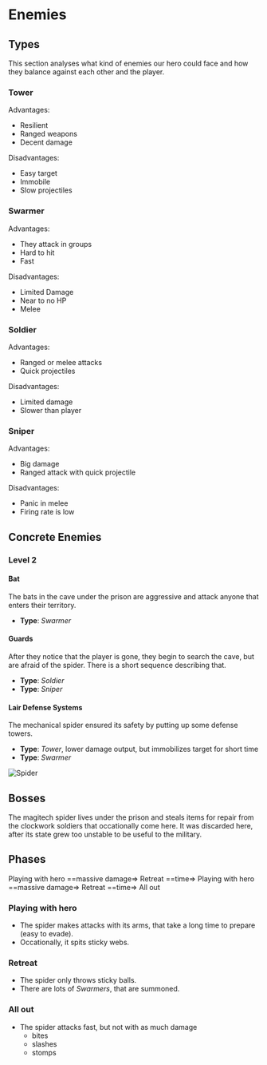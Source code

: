 # Enemies
## Types
This section analyses what kind of enemies our hero could face and how they
balance against each other and the player.

### Tower
Advantages:

* Resilient
* Ranged weapons
* Decent damage

Disadvantages:

* Easy target
* Immobile
* Slow projectiles

### Swarmer
Advantages:

* They attack in groups
* Hard to hit
* Fast

Disadvantages:

* Limited Damage
* Near to no HP
* Melee

### Soldier

Advantages:

* Ranged or melee attacks
* Quick projectiles

Disadvantages:

* Limited damage
* Slower than player

### Sniper

Advantages:

* Big damage
* Ranged attack with quick projectile

Disadvantages:

* Panic in melee
* Firing rate is low

## Concrete Enemies

### Level 2

#### Bat
The bats in the cave under the prison are aggressive and attack anyone that
enters their territory. 

* **Type**: *Swarmer*

#### Guards
After they notice that the player is gone, they begin to search the cave, but
are afraid of the spider. There is a short sequence describing that.

* **Type**: *Soldier*
* **Type**: *Sniper*

#### Lair Defense Systems
The mechanical spider ensured its safety by putting up some defense towers.

* **Type**: *Tower*, lower damage output, but immobilizes target for short time
* **Type**: *Swarmer* 

![Spider](https://raw.github.com/zombiecalypse/Game-Design-Project/master/artwork/spider.png)


## Bosses
The magitech spider lives under the prison and steals items for repair from the
clockwork soldiers that occationally come here. It was discarded here, after
its state grew too unstable to be useful to the military.

## Phases
Playing with hero ==massive damage=> Retreat ==time=> Playing with hero
==massive damage=> Retreat ==time=> All out
### Playing with hero

* The spider makes attacks with its arms, that take a long time to prepare (easy
  to evade).
* Occationally, it spits sticky webs.

### Retreat

* The spider only throws sticky balls.
* There are lots of *Swarmers*, that are summoned.

### All out

* The spider attacks fast, but not with as much damage
  - bites
  - slashes
  - stomps
